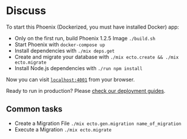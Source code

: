 # Discuss

To start this Phoenix (Dockerized, you must have installed Docker) app:

  * Only on the first run, build Phoenix 1.2.5 Image `./build.sh`
  * Start Phoenix with `docker-compose up`
  * Install dependencies with `./mix deps.get`
  * Create and migrate your database with `./mix ecto.create && ./mix ecto.migrate`
  * Install Node.js dependencies with `./run npm install`


Now you can visit [`localhost:4001`](http://localhost:4001) from your browser.

Ready to run in production? Please [check our deployment guides](http://www.phoenixframework.org/docs/deployment).

## Common tasks
  * Create a Migration File `./mix ecto.gen.migration name_of_migration`
  * Execute a Migration `./mix ecto.migrate`
